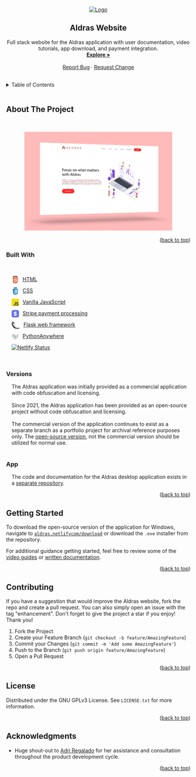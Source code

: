 <div id="top"></div>


<br>
<div align="center">
  <a href="https://www.aldras.netlifycom/">
    <img src="assets/img/favicon.ico" alt="Logo" width="80" height="80">
  </a>

<h2 align="center">Aldras Website</h2>

  <p align="center">
    Full stack website for the Aldras application with user documentation, video tutorials, app download, and payment integration.
    <br>
    <a href="https://www.aldras.netlifycom/"><strong>Explore »</strong></a>
    <br>
    <br>
    <a href="https://github.com/aldras-automation/aldras-website/issues">Report Bug</a>
    ·
    <a href="https://github.com/aldras-automation/aldras-website/issues">Request Change</a>
  </p>
</div>

<br>


<details>
  <summary>Table of Contents</summary>
  <ol>
    <li>
      <a href="#about-the-project">About The Project</a>
      <ul>
        <li><a href="#built-with">Built With</a></li>
        <li><a href="#versions">Versions</a></li>
        <li><a href="#app">App</a></li>
      </ul>
    </li>
    <li><a href="#getting-started">Getting Started</a></li>
    <li><a href="#contributing">Contributing</a></li>
    <li><a href="#license">License</a></li>
    <li><a href="#acknowledgments">Acknowledgments</a></li>
  </ol>
</details>


<br>


## About The Project
<br>
<p align="center" style="padding: 0 10%;">
  <a href="https://www.aldras.netlifycom/">
    <img src="assets/readme/site.png" />
  </a>
</p>

<p align="right">(<a href="#top">back to top</a>)</p>



### Built With
<br>

<div style="padding-left: 15px;">

  [<img align="left" alt="HTML" height="20px"
  src="assets/readme/html.png"
  style="padding-right:10px"/>](https://stripe.com/) [HTML](https://en.wikipedia.org/wiki/HTML5)

  [<img align="left" alt="CSS" height="20px"
  src="assets/readme/css.jpg"
  style="padding-right:10px"/>](https://stripe.com/) [CSS](https://en.wikipedia.org/wiki/CSS)

  [<img align="left" alt="JavaScript" height="20px"
  src="assets/readme/vanilla_js.jpg"
  style="padding-right:10px"/>](https://stripe.com/) [Vanilla JavaScript](https://en.wikipedia.org/wiki/CSS)

  [<img align="left" alt="Stripe" height="20px"
  src="assets/readme/stripe.png"
  style="padding-right:10px"/>](https://stripe.com/) [Stripe
  payment processing](https://stripe.com/)

  [<img align="left" alt="Flask" height="20px"
  src="assets/readme/flask.png"
  style="padding-right:10px"/>](https://flask.palletsprojects.com/en/2.0.x/)
  [Flask web framework](https://flask.palletsprojects.com/en/2.0.x/)
  
  [<img align="left" alt="PythonAnywhere" height="20px"
  src="assets/readme/pythonanywhere.png"
  style="padding-right:10px"/>](https://www.pythonanywhere.com/) [PythonAnywhere](https://www.pythonanywhere.com/)
  
  [![Netlify Status](https://api.netlify.com/api/v1/badges/c522e328-228a-4f86-b55f-288f957d6d1c/deploy-status)](https://aldras.netlifycom)

</div>

<br>

### Versions

<div style="padding-left: 15px;">
    The Aldras application was initially provided as a commercial application with code obfuscation and licensing.
    <br><br>
    Since 2021, the Aldras application has been provided as an open-source project without code obfuscation and licensing.
    <br><br>
    The commercial version of the application continues to exist as a separate branch as a portfolio project for archival reference purposes only. The <a href="https://github.com/aldras-automation/aldras-app/tree/open-source">open-source version</a>, not the commercial version should be utilized for normal use.
</div>


<br>

### App

<div style="padding-left: 15px;">
    The code and documentation for the Aldras desktop application exists in a <a href="https://github.com/aldras-automation/aldras-app">separate repository</a>.
</div>



<p align="right">(<a href="#top">back to top</a>)</p>


## Getting Started

To download the open-source version of the application for Windows, navigate to
[`aldras.netlifycom/download`](https://www.aldras.netlifycom/download) or download the `.exe`
installer from the repository.

For additional guidance getting started, feel free to review some of the [video
guides](https://aldras.netlifycom/video) or [written
documentation](https://aldras.netlifycom/docs).

<p align="right">(<a href="#top">back to top</a>)</p>


## Contributing

If you have a suggestion that would improve the Aldras website, fork the repo
and create a pull request. You can also simply open an issue with the tag
"enhancement". Don't forget to give the project a star if you enjoy! Thank you!

1. Fork the Project
2. Create your Feature Branch (`git checkout -b feature/AmazingFeature`)
3. Commit your Changes (`git commit -m 'Add some AmazingFeature'`)
4. Push to the Branch (`git push origin feature/AmazingFeature`)
5. Open a Pull Request

<p align="right">(<a href="#top">back to top</a>)</p>


## License

Distributed under the GNU GPLv3 License. See `LICENSE.txt` for more information.

<p align="right">(<a href="#top">back to top</a>)</p>


## Acknowledgments

* Huge shout-out to [Adri Regalado](https://github.com/adrianaregalado) for her assistance and consultation throughout
 the product development cycle.

<p align="right">(<a href="#top">back to top</a>)</p>
